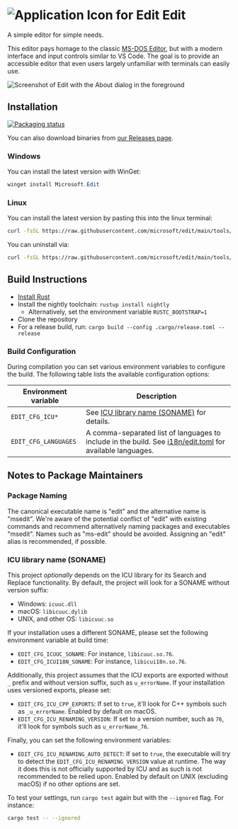 # ![Application Icon for Edit](./assets/edit.svg) Edit

A simple editor for simple needs.

This editor pays homage to the classic [MS-DOS Editor](https://en.wikipedia.org/wiki/MS-DOS_Editor), but with a modern interface and input controls similar to VS Code. The goal is to provide an accessible editor that even users largely unfamiliar with terminals can easily use.

![Screenshot of Edit with the About dialog in the foreground](./assets/edit_hero_image.png)

## Installation

[![Packaging status](https://repology.org/badge/vertical-allrepos/microsoft-edit.svg?exclude_unsupported=1)](https://repology.org/project/microsoft-edit/versions)

You can also download binaries from [our Releases page](https://github.com/microsoft/edit/releases/latest).

### Windows

You can install the latest version with WinGet:
```powershell
winget install Microsoft.Edit
```

### Linux

You can install the latest version by pasting this into the linux terminal:
```sh
curl -fsSL https://raw.githubusercontent.com/microsoft/edit/main/tools/install.sh | bash
```
You can uninstall via:
```sh
curl -fsSL https://raw.githubusercontent.com/microsoft/edit/main/tools/uninstall.sh | bash
```
<!-- 

Before this becomes live, these can be used instead.


To to this directory:
```sh
git clone git@github.com:microsoft/edit.git
cd edit
```

Then from there:

To install:
```sh
curl -fsSL file://"$PWD/tools/install.sh" | bash
``` 

To uninstall:
```sh
sudo ./tools/uninstall.sh
```

-->

## Build Instructions

* [Install Rust](https://www.rust-lang.org/tools/install)
* Install the nightly toolchain: `rustup install nightly`
  * Alternatively, set the environment variable `RUSTC_BOOTSTRAP=1`
* Clone the repository
* For a release build, run: `cargo build --config .cargo/release.toml --release`

### Build Configuration

During compilation you can set various environment variables to configure the build. The following table lists the available configuration options:

Environment variable | Description
--- | ---
`EDIT_CFG_ICU*` | See [ICU library name (SONAME)](#icu-library-name-soname) for details.
`EDIT_CFG_LANGUAGES` | A comma-separated list of languages to include in the build. See [i18n/edit.toml](i18n/edit.toml) for available languages.

## Notes to Package Maintainers

### Package Naming

The canonical executable name is "edit" and the alternative name is "msedit".
We're aware of the potential conflict of "edit" with existing commands and recommend alternatively naming packages and executables "msedit".
Names such as "ms-edit" should be avoided.
Assigning an "edit" alias is recommended, if possible.

### ICU library name (SONAME)

This project _optionally_ depends on the ICU library for its Search and Replace functionality.
By default, the project will look for a SONAME without version suffix:
* Windows: `icuuc.dll`
* macOS: `libicuuc.dylib`
* UNIX, and other OS: `libicuuc.so`

If your installation uses a different SONAME, please set the following environment variable at build time:
* `EDIT_CFG_ICUUC_SONAME`:
  For instance, `libicuuc.so.76`.
* `EDIT_CFG_ICUI18N_SONAME`:
  For instance, `libicui18n.so.76`.

Additionally, this project assumes that the ICU exports are exported without `_` prefix and without version suffix, such as `u_errorName`.
If your installation uses versioned exports, please set:
* `EDIT_CFG_ICU_CPP_EXPORTS`:
  If set to `true`, it'll look for C++ symbols such as `_u_errorName`.
  Enabled by default on macOS.
* `EDIT_CFG_ICU_RENAMING_VERSION`:
  If set to a version number, such as `76`, it'll look for symbols such as `u_errorName_76`.

Finally, you can set the following environment variables:
* `EDIT_CFG_ICU_RENAMING_AUTO_DETECT`:
  If set to `true`, the executable will try to detect the `EDIT_CFG_ICU_RENAMING_VERSION` value at runtime.
  The way it does this is not officially supported by ICU and as such is not recommended to be relied upon.
  Enabled by default on UNIX (excluding macOS) if no other options are set.

To test your settings, run `cargo test` again but with the `--ignored` flag. For instance:
```sh
cargo test -- --ignored
```
